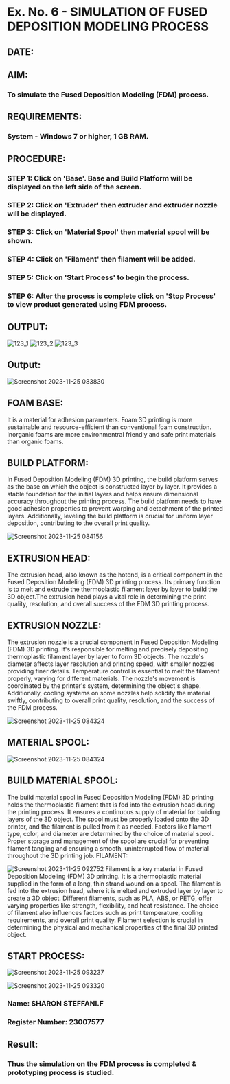 # Ex. No. 6 - SIMULATION OF FUSED DEPOSITION MODELING PROCESS

## DATE: 
## AIM:
### To simulate the Fused Deposition Modeling (FDM) process.

## REQUIREMENTS:
### System - Windows 7 or higher, 1 GB RAM.

## PROCEDURE:
### STEP 1: Click on 'Base'. Base and Build Platform will be displayed on the left side of the screen.
### STEP 2: Click on 'Extruder' then extruder and extruder nozzle will be displayed.
### STEP 3: Click on 'Material Spool' then material spool will be shown.
### STEP 4: Click on 'Filament' then filament will be added.
### STEP 5: Click on 'Start Process' to begin the process.
### STEP 6: After the process is complete click on 'Stop Process' to view product generated using FDM process.

## OUTPUT:
![123_1](https://github.com/Sellakumar1987/Ex.-No---6.-SIMULATION-OF-FUSED-DEPOSITION-MODELING-PROCESS/assets/113594316/998a5e1b-4fea-4f03-a323-dd49973513a7)
![123_2](https://github.com/Sellakumar1987/Ex.-No---6.-SIMULATION-OF-FUSED-DEPOSITION-MODELING-PROCESS/assets/113594316/92d9d5de-1d13-43b2-a354-c3429e38d50b)
![123_3](https://github.com/Sellakumar1987/Ex.-No---6.-SIMULATION-OF-FUSED-DEPOSITION-MODELING-PROCESS/assets/113594316/e05c97f8-b035-4e4d-86e8-f91a73aa95a8)

## Output:
![Screenshot 2023-11-25 083830](https://github.com/Sharonsteffani2005/Ex.-No---6.-SIMULATION-OF-FUSED-DEPOSITION-MODELING-PROCESS/assets/144979934/f5aa81f7-5075-4564-8d0c-a4eabf1d2f41)
## FOAM BASE:
It is a material for adhesion parameters. Foam 3D printing is more sustainable and resource-efficient than conventional foam construction. Inorganic foams are more environmentral friendly and safe print materials than organic foams.

## BUILD PLATFORM:
In Fused Deposition Modeling (FDM) 3D printing, the build platform serves as the base on which the object is constructed layer by layer. It provides a stable foundation for the initial layers and helps ensure dimensional accuracy throughout the printing process. The build platform needs to have good adhesion properties to prevent warping and detachment of the printed layers. Additionally, leveling the build platform is crucial for uniform layer deposition, contributing to the overall print quality.

![Screenshot 2023-11-25 084156](https://github.com/Sharonsteffani2005/Ex.-No---6.-SIMULATION-OF-FUSED-DEPOSITION-MODELING-PROCESS/assets/144979934/350c91f8-7329-46a4-a7de-dc8ff0872648)

## EXTRUSION HEAD:
The extrusion head, also known as the hotend, is a critical component in the Fused Deposition Modeling (FDM) 3D printing process. Its primary function is to melt and extrude the thermoplastic filament layer by layer to build the 3D object.The extrusion head plays a vital role in determining the print quality, resolution, and overall success of the FDM 3D printing process.

## EXTRUSION NOZZLE:
The extrusion nozzle is a crucial component in Fused Deposition Modeling (FDM) 3D printing. It's responsible for melting and precisely depositing thermoplastic filament layer by layer to form 3D objects. The nozzle's diameter affects layer resolution and printing speed, with smaller nozzles providing finer details. Temperature control is essential to melt the filament properly, varying for different materials. The nozzle's movement is coordinated by the printer's system, determining the object's shape. Additionally, cooling systems on some nozzles help solidify the material swiftly, contributing to overall print quality, resolution, and the success of the FDM process.

![Screenshot 2023-11-25 084324](https://github.com/Sharonsteffani2005/Ex.-No---6.-SIMULATION-OF-FUSED-DEPOSITION-MODELING-PROCESS/assets/144979934/dcd0655b-699f-4132-b3cc-d34144f84bd9)
## MATERIAL SPOOL:

![Screenshot 2023-11-25 084324](https://github.com/Sharonsteffani2005/Ex.-No---6.-SIMULATION-OF-FUSED-DEPOSITION-MODELING-PROCESS/assets/144979934/dc2508c9-a7ef-4e1a-8525-e96c1c03e203)
## BUILD MATERIAL SPOOL:
The build material spool in Fused Deposition Modeling (FDM) 3D printing holds the thermoplastic filament that is fed into the extrusion head during the printing process. It ensures a continuous supply of material for building layers of the 3D object. The spool must be properly loaded onto the 3D printer, and the filament is pulled from it as needed. Factors like filament type, color, and diameter are determined by the choice of material spool. Proper storage and management of the spool are crucial for preventing filament tangling and ensuring a smooth, uninterrupted flow of material throughout the 3D printing job.
FILAMENT:

![Screenshot 2023-11-25 092752](https://github.com/Sharonsteffani2005/Ex.-No---6.-SIMULATION-OF-FUSED-DEPOSITION-MODELING-PROCESS/assets/144979934/34b51a0c-c4cf-4754-8ad3-b429a4458204)
Filament is a key material in Fused Deposition Modeling (FDM) 3D printing. It is a thermoplastic material supplied in the form of a long, thin strand wound on a spool. The filament is fed into the extrusion head, where it is melted and extruded layer by layer to create a 3D object. Different filaments, such as PLA, ABS, or PETG, offer varying properties like strength, flexibility, and heat resistance. The choice of filament also influences factors such as print temperature, cooling requirements, and overall print quality. Filament selection is crucial in determining the physical and mechanical properties of the final 3D printed object.

## START PROCESS:
![Screenshot 2023-11-25 093237](https://github.com/Sharonsteffani2005/Ex.-No---6.-SIMULATION-OF-FUSED-DEPOSITION-MODELING-PROCESS/assets/144979934/ae502cfe-e30d-426c-8c4d-fad4af5a6360)

![Screenshot 2023-11-25 093320](https://github.com/Sharonsteffani2005/Ex.-No---6.-SIMULATION-OF-FUSED-DEPOSITION-MODELING-PROCESS/assets/144979934/b7190eca-f87e-484a-bcb0-4ffa93b24763)








### Name: SHARON STEFFANI.F
### Register Number: 23007577

## Result:
### Thus the simulation on the FDM process is completed & prototyping process is studied.
